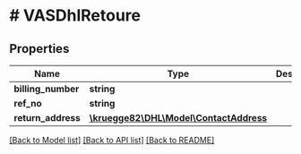 # # VASDhlRetoure

## Properties

Name | Type | Description | Notes
------------ | ------------- | ------------- | -------------
**billing_number** | **string** |  |
**ref_no** | **string** |  | [optional]
**return_address** | [**\kruegge82\DHL\Model\ContactAddress**](ContactAddress.md) |  | [optional]

[[Back to Model list]](../../README.md#models) [[Back to API list]](../../README.md#endpoints) [[Back to README]](../../README.md)
